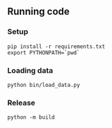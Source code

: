 ## Running code
### Setup
```
pip install -r requirements.txt
export PYTHONPATH=`pwd`
```
### Loading data
```
python bin/load_data.py
```

### Release
```
python -m build
```